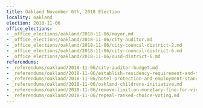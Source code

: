 ```yaml
---
title: Oakland November 6th, 2018 Election
locality: oakland
election: 2018-11-06
office_elections:
- _office_elections/oakland/2018-11-06/mayor.md
- _office_elections/oakland/2018-11-06/city-auditor.md
- _office_elections/oakland/2018-11-06/city-council-district-2.md
- _office_elections/oakland/2018-11-06/city-council-district-6.md
- _office_elections/oakland/2018-11-06/ousd-district-6.md
referendums:
- _referendums/oakland/2018-11-06/city-auditor-budget.md
- _referendums/oakland/2018-11-06/establish-residency-requirement-and-term-limits.md
- _referendums/oakland/2018-11-06/hotel-protection-and-employment-standards-enforcement-initiative.json
- _referendums/oakland/2018-11-06/oakland-childrens-initiative.md
- _referendums/oakland/2018-11-06/remove-limit-on-monetary-fine-for-violation-of-ordinances.md
- _referendums/oakland/2018-11-06/repeal-ranked-choice-voting.md
---
```

